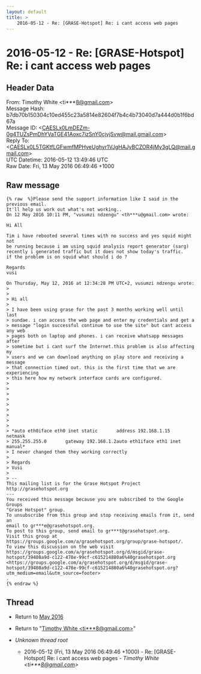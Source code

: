 ```yaml
---
layout: default
title: >
    2016-05-12 - Re: [GRASE-Hotspot] Re: i cant access web pages
---
```


# 2016-05-12 - Re: [GRASE-Hotspot] Re: i cant access web pages

## Header Data

From: Timothy White \<ti***8@gmail.com\><br>
Message Hash: b7db70b150304c10ed455c23a5814e82604f7b4c4b73040d7a444d0b1f6bd67a<br>
Message ID: \<CAESLx0LmDEZm-0g4TUZsPmDhYVaTGE41Aoxc7izSnY0cjvjSvw@mail.gmail.com\><br>
Reply To: \<CAESLx0L5TGKtfLGFwmfMPHyeUghyr1VJgHAJyBCZOR4jMy3gLQ@mail.gmail.com\><br>
UTC Datetime: 2016-05-12 13:49:46 UTC<br>
Raw Date: Fri, 13 May 2016 06:49:46 +1000<br>

## Raw message

```
{% raw  %}Please send the support information like I said in the previous email.
It'll help us work out what's not working..
On 12 May 2016 10:11 PM, "vusumzi ndzengu" <th***u@gmail.com> wrote:

Hi All

Tim i have rebooted several times with no success and yes squid might not
be running because i am using squid analysis report generator (sarg)
recently i generated traffic but it does not show today's traffic.
if the problem is on squid what should i do ?

Regards
vusi

On Thursday, May 12, 2016 at 12:34:28 PM UTC+2, vusumzi ndzengu wrote:
>
>
> Hi all
>
> I have been using grase for the past 3 months working well until last
> sundae. i can access the web page and enter my credentials and get a
> message "login successful continue to use the site" but cant access any web
> pages both on laptop and phones. i can receive whatsapp messages after
> sometime but i cant surf the Internet.this problem is also affecting my
> users and we can download anything on play store and receiving a message
> that connection timed out. this is the first time that we are experiencing
> this here how my network interface cards are configured.
>
>
>
>
>
>
>
>
>
> *auto eth0iface eth0 inet static       address 192.168.1.15       netmask
> 255.255.255.0       gateway 192.168.1.2auto eth1iface eth1 inet manual*
> I never changed them they working correctly
>
> Regards
> Vusi
>
> --
This mailing list is for the Grase Hotspot Project http://grasehotspot.org
---
You received this message because you are subscribed to the Google Groups
"Grase Hotspot" group.
To unsubscribe from this group and stop receiving emails from it, send an
email to gr***e@grasehotspot.org.
To post to this group, send email to gr***t@grasehotspot.org.
Visit this group at
https://groups.google.com/a/grasehotspot.org/group/grase-hotspot/.
To view this discussion on the web visit
https://groups.google.com/a/grasehotspot.org/d/msgid/grase-hotspot/39408a9d-c122-478e-99cf-c615214880a6%40grasehotspot.org
<https://groups.google.com/a/grasehotspot.org/d/msgid/grase-hotspot/39408a9d-c122-478e-99cf-c615214880a6%40grasehotspot.org?utm_medium=email&utm_source=footer>
.
{% endraw %}
```

## Thread

+ Return to [May 2016](/archive/2016/05)

+ Return to "[Timothy White <ti***8<span>@</span>gmail.com>](/authors/ti___8_at_gmail_com)"

+ _Unknown thread root_
  + 2016-05-12 (Fri, 13 May 2016 06:49:46 +1000) - Re: [GRASE-Hotspot] Re: i cant access web pages - _Timothy White \<ti***8@gmail.com\>_

